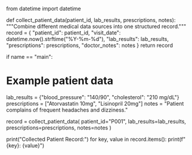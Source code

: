 from datetime import datetime

def collect_patient_data(patient_id, lab_results, prescriptions, notes):
"""Combine different medical data sources into one structured record."""
record = {
"patient_id": patient_id,
"visit_date": datetime.now().strftime("%Y-%m-%d"),
"lab_results": lab_results,
"prescriptions": prescriptions,
"doctor_notes": notes
}
return record

if name == "main":
# Example patient data
lab_results = {"blood_pressure": "140/90", "cholesterol": "210 mg/dL"}
prescriptions = ["Atorvastatin 10mg", "Lisinopril 20mg"]
notes = "Patient complains of frequent headaches and dizziness."

record = collect_patient_data(
    patient_id="P001",
    lab_results=lab_results,
    prescriptions=prescriptions,
    notes=notes
)

print("Collected Patient Record:")
for key, value in record.items():
    print(f"{key}: {value}")
